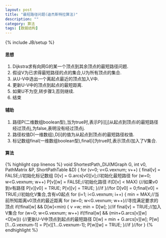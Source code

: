 ```yaml
---
layout: post
title: "最短路径问题(迪杰斯特拉算法)"
description: ""
category: 算法
tags: [数据结构]
---
```

{% include JB/setup %}

#### 思想

1. Dijkstra求有向网G的某一个顶点到其余顶点的最短路径问题.
2. 假设V为已求得最短路径的点的集合,U为所有顶点的集合.
3. 从U-V中选出一个离起点最近的顶点加入V中.
4. 更新U-V中的顶点到起点的最短距离.
5. 如果U不为空,转步骤3,否则继续.
6. 结束

<!--more-->
#### 辅助

1. 路径P\(二维数组boolean型\),当为true时,表示P\[i\]\[j\]从起点到顶点i的最短路径经过顶点j,为false,表明没有经过顶点j.
2. 路径权值D\(一维数组\),D[i]的值为从起点到顶点i的最短路径权值.
3. 标记数组final\(一维数组boolean型\),final[i]为true时,表示顶点i加入了V集合.

#### 算法

{% highlight cpp linenos %}
void ShortestPath_DIJ(MGraph G, int v0, PathMatrix &P, ShortPathTable &D)
{
    for (v=0; v<G.vexnum; v++) {
        final[v] = FALSE;//初始化标记数组
        D[v] = G.arcs[v0][v];//初始化最短路径
        for (w=0; w<G.vexnum; w++) P[v][w] = FALSE;//初始化路径
        if(D[v] < MAX) {//如果v0到v有路径
            P[v][v0] = TRUE;
            P[v][v] = TRUE;
        }//if
    }//for
    D[v0] = 0;final[v0] = TRUE;//初始化V集合,含有v0起点
    for (i=1; i<G.vexnum; i++) {
        min = MAX;//当前所知距离v0顶点的最近距离
        for (w=0; w<G.vexnum; w++)//寻找满足要求的顶点
            if(!final[w] && D[w]<min) {
                v =w;
                min = D[w];
            }//if
        final[v] = TRUE;//加入V集合
        for (w=0; w<G.vexnum; w++)
            if(!final[w] && (min+G.arcs[v][w]<D[w])) {//更新U-V中顶点到起点的最短路径
                D[w] = min + G.arcs[v][w];
                P[w][1...G.vexnum-1] = P[v][1...G.vexnum-1];
                P[w][w] = TRUE;
            }//if
    }//for
}
{% endhighlight %}